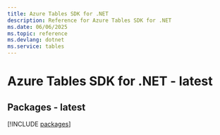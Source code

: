 ```yaml
---
title: Azure Tables SDK for .NET
description: Reference for Azure Tables SDK for .NET
ms.date: 06/06/2025
ms.topic: reference
ms.devlang: dotnet
ms.service: tables
---
```

# Azure Tables SDK for .NET - latest
## Packages - latest
[!INCLUDE [packages](tables-index.md)]